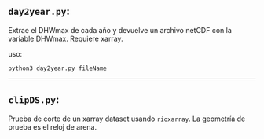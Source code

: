 ## `day2year.py`:  

Extrae el DHWmax de cada año y devuelve un archivo netCDF con la variable DHWmax. Requiere xarray.  

uso: 

`python3 day2year.py fileName` 

---------------------


## `clipDS.py`:

Prueba de corte de un xarray dataset usando `rioxarray`. La geometría de prueba es el reloj de arena.



